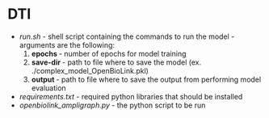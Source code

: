 # DTI

<ul>
<li><i>run.sh </i>- shell script containing the commands to run the model
  - arguments are the following:
     
<ol> 
 <li> <strong> epochs </strong> - number of epochs for model training  </li>
    <li> <strong> save-dir </strong> - path to file where to save the model (ex. ./complex_model_OpenBioLink.pkl) </li>
               <li> <strong> output </strong> - path to file where to save the output from performing model evaluation  </li> 
</ol> </li>
  
  <li><i> requirements.txt </i> - required python libraries that should be installed </li>
  <li><i> openbiolink_ampligraph.py </i> - the python script to be run </li>
</ul>
